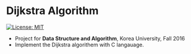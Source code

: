 # Dijkstra Algorithm
[![License: MIT](https://img.shields.io/badge/License-MIT-yellow.svg)](https://opensource.org/licenses/MIT)
* Project for **Data Structure and Algorithm**, Korea University, Fall 2016
* Implement the Dijkstra algorithem with C langauage.
